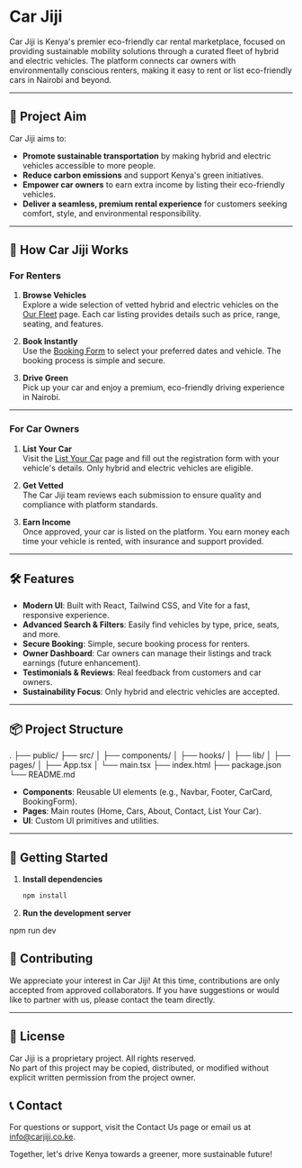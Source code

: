 # Car Jiji

Car Jiji is Kenya's premier eco-friendly car rental marketplace, focused on providing sustainable mobility solutions through a curated fleet of hybrid and electric vehicles. The platform connects car owners with environmentally conscious renters, making it easy to rent or list eco-friendly cars in Nairobi and beyond.

---

## 🚗 Project Aim

Car Jiji aims to:
- **Promote sustainable transportation** by making hybrid and electric vehicles accessible to more people.
- **Reduce carbon emissions** and support Kenya's green initiatives.
- **Empower car owners** to earn extra income by listing their eco-friendly vehicles.
- **Deliver a seamless, premium rental experience** for customers seeking comfort, style, and environmental responsibility.

---

## 🌱 How Car Jiji Works

### For Renters

1. **Browse Vehicles**  
   Explore a wide selection of vetted hybrid and electric vehicles on the [Our Fleet](src/pages/CarsPage.tsx) page. Each car listing provides details such as price, range, seating, and features.

2. **Book Instantly**  
   Use the [Booking Form](src/components/BookingForm.tsx) to select your preferred dates and vehicle. The booking process is simple and secure.

3. **Drive Green**  
   Pick up your car and enjoy a premium, eco-friendly driving experience in Nairobi.

---

### For Car Owners

1. **List Your Car**  
   Visit the [List Your Car](src/pages/ListYourCarPage.tsx) page and fill out the registration form with your vehicle's details. Only hybrid and electric vehicles are eligible.

2. **Get Vetted**  
   The Car Jiji team reviews each submission to ensure quality and compliance with platform standards.

3. **Earn Income**  
   Once approved, your car is listed on the platform. You earn money each time your vehicle is rented, with insurance and support provided.

---

## 🛠️ Features

- **Modern UI**: Built with React, Tailwind CSS, and Vite for a fast, responsive experience.
- **Advanced Search & Filters**: Easily find vehicles by type, price, seats, and more.
- **Secure Booking**: Simple, secure booking process for renters.
- **Owner Dashboard**: Car owners can manage their listings and track earnings (future enhancement).
- **Testimonials & Reviews**: Real feedback from customers and car owners.
- **Sustainability Focus**: Only hybrid and electric vehicles are accepted.

---

## 📦 Project Structure

. ├── public/ ├── src/ │ ├── components/ │ ├── hooks/ │ ├── lib/ │ ├── pages/ │ ├── App.tsx │ └── main.tsx ├── index.html ├── package.json └── README.md


- **Components**: Reusable UI elements (e.g., Navbar, Footer, CarCard, BookingForm).
- **Pages**: Main routes (Home, Cars, About, Contact, List Your Car).
- **UI**: Custom UI primitives and utilities.

---

## 🚀 Getting Started

1. **Install dependencies**
   ```sh
   npm install

2. **Run the development server**

npm run dev


## 🤝 Contributing

We appreciate your interest in Car Jiji! At this time, contributions are only accepted from approved collaborators. If you have suggestions or would like to partner with us, please contact the team directly.

---

## 📄 License

Car Jiji is a proprietary project. All rights reserved.  
No part of this project may be copied, distributed, or modified without explicit written permission from the project owner.


## 📞 Contact
For questions or support, visit the Contact Us page or email us at info@carjiji.co.ke.

Together, let's drive Kenya towards a greener, more sustainable future!

